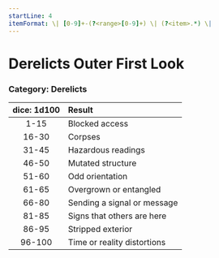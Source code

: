 ```yaml
---
startLine: 4
itemFormat: \| [0-9]+-(?<range>[0-9]+) \| (?<item>.*) \|
---
```

# Derelicts Outer First Look
### Category: Derelicts

| dice: 1d100 | Result |
|:----:|:-------|
| 1-15 | Blocked access |
| 16-30 | Corpses |
| 31-45 | Hazardous readings |
| 46-50 | Mutated structure |
| 51-60 | Odd orientation |
| 61-65 | Overgrown or entangled |
| 66-80 | Sending a signal or message |
| 81-85 | Signs that others are here |
| 86-95 | Stripped exterior |
| 96-100 | Time or reality distortions |